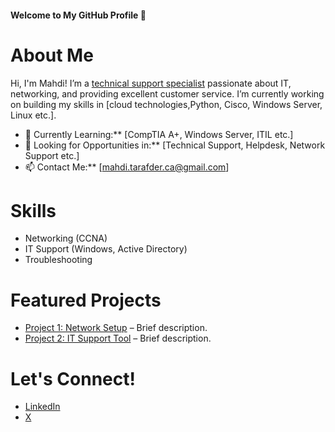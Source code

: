 #### Welcome to My GitHub Profile 👋

# About Me
Hi, I'm Mahdi! I’m a [technical support specialist](#) passionate about IT, networking, and providing excellent customer service. I’m currently working on building my skills in [cloud technologies,Python, Cisco, Windows Server, Linux etc.].

- 🌱 Currently Learning:** [CompTIA A+, Windows Server, ITIL etc.]
- 💼 Looking for Opportunities in:** [Technical Support, Helpdesk, Network Support etc.]
- 📫 Contact Me:** [mahdi.tarafder.ca@gmail.com]

# Skills
- Networking (CCNA)
- IT Support (Windows, Active Directory)
- Troubleshooting

# Featured Projects
- [Project 1: Network Setup](#) – Brief description.
- [Project 2: IT Support Tool](#) – Brief description.

# Let's Connect!
- [LinkedIn](https://www.linkedin.com/in/Mahdi-Tarafder/)
- [X](https://x.com/MahdiHassa73606)
